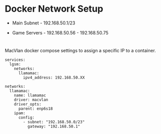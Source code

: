 # Docker Network Setup

* Main Subnet - 192.168.50.1/23

* Game Servers - 192.168.50.56 - 192.168.50.75

#

MacVlan docker compose settings to assign a specific IP to a container. 

```
services:
  lgsm:
    networks:
      llamamac:
        ipv4_address: 192.168.50.XX

networks:
  llamamac:
    name: llamamac
    driver: macvlan
    driver_opts:
      parent: enp6s18
    ipam:
      config:
        - subnet: "192.168.50.0/23"
          gateway: "192.168.50.1"
```
#
